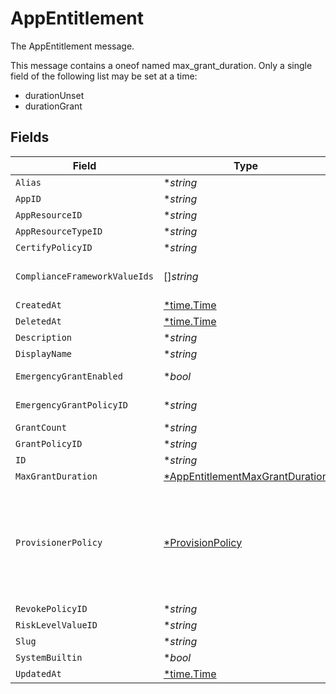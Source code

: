 # AppEntitlement

The AppEntitlement message.

This message contains a oneof named max_grant_duration. Only a single field of the following list may be set at a time:
  - durationUnset
  - durationGrant



## Fields

| Field                                                                                                                                                                          | Type                                                                                                                                                                           | Required                                                                                                                                                                       | Description                                                                                                                                                                    |
| ------------------------------------------------------------------------------------------------------------------------------------------------------------------------------ | ------------------------------------------------------------------------------------------------------------------------------------------------------------------------------ | ------------------------------------------------------------------------------------------------------------------------------------------------------------------------------ | ------------------------------------------------------------------------------------------------------------------------------------------------------------------------------ |
| `Alias`                                                                                                                                                                        | **string*                                                                                                                                                                      | :heavy_minus_sign:                                                                                                                                                             | The alias field.                                                                                                                                                               |
| `AppID`                                                                                                                                                                        | **string*                                                                                                                                                                      | :heavy_minus_sign:                                                                                                                                                             | The appId field.                                                                                                                                                               |
| `AppResourceID`                                                                                                                                                                | **string*                                                                                                                                                                      | :heavy_minus_sign:                                                                                                                                                             | The appResourceId field.                                                                                                                                                       |
| `AppResourceTypeID`                                                                                                                                                            | **string*                                                                                                                                                                      | :heavy_minus_sign:                                                                                                                                                             | The appResourceTypeId field.                                                                                                                                                   |
| `CertifyPolicyID`                                                                                                                                                              | **string*                                                                                                                                                                      | :heavy_minus_sign:                                                                                                                                                             | The certifyPolicyId field.                                                                                                                                                     |
| `ComplianceFrameworkValueIds`                                                                                                                                                  | []*string*                                                                                                                                                                     | :heavy_minus_sign:                                                                                                                                                             | The complianceFrameworkValueIds field.                                                                                                                                         |
| `CreatedAt`                                                                                                                                                                    | [*time.Time](https://pkg.go.dev/time#Time)                                                                                                                                     | :heavy_minus_sign:                                                                                                                                                             | N/A                                                                                                                                                                            |
| `DeletedAt`                                                                                                                                                                    | [*time.Time](https://pkg.go.dev/time#Time)                                                                                                                                     | :heavy_minus_sign:                                                                                                                                                             | N/A                                                                                                                                                                            |
| `Description`                                                                                                                                                                  | **string*                                                                                                                                                                      | :heavy_minus_sign:                                                                                                                                                             | The description field.                                                                                                                                                         |
| `DisplayName`                                                                                                                                                                  | **string*                                                                                                                                                                      | :heavy_minus_sign:                                                                                                                                                             | The displayName field.                                                                                                                                                         |
| `EmergencyGrantEnabled`                                                                                                                                                        | **bool*                                                                                                                                                                        | :heavy_minus_sign:                                                                                                                                                             | The emergencyGrantEnabled field.                                                                                                                                               |
| `EmergencyGrantPolicyID`                                                                                                                                                       | **string*                                                                                                                                                                      | :heavy_minus_sign:                                                                                                                                                             | The emergencyGrantPolicyId field.                                                                                                                                              |
| `GrantCount`                                                                                                                                                                   | **string*                                                                                                                                                                      | :heavy_minus_sign:                                                                                                                                                             | The grantCount field.                                                                                                                                                          |
| `GrantPolicyID`                                                                                                                                                                | **string*                                                                                                                                                                      | :heavy_minus_sign:                                                                                                                                                             | The grantPolicyId field.                                                                                                                                                       |
| `ID`                                                                                                                                                                           | **string*                                                                                                                                                                      | :heavy_minus_sign:                                                                                                                                                             | The id field.                                                                                                                                                                  |
| `MaxGrantDuration`                                                                                                                                                             | [*AppEntitlementMaxGrantDuration](../../models/shared/appentitlementmaxgrantduration.md)                                                                                       | :heavy_minus_sign:                                                                                                                                                             | N/A                                                                                                                                                                            |
| `ProvisionerPolicy`                                                                                                                                                            | [*ProvisionPolicy](../../models/shared/provisionpolicy.md)                                                                                                                     | :heavy_minus_sign:                                                                                                                                                             | The ProvisionPolicy message.<br/><br/>This message contains a oneof named typ. Only a single field of the following list may be set at a time:<br/>  - connector<br/>  - manual<br/>  - delegated<br/> |
| `RevokePolicyID`                                                                                                                                                               | **string*                                                                                                                                                                      | :heavy_minus_sign:                                                                                                                                                             | The revokePolicyId field.                                                                                                                                                      |
| `RiskLevelValueID`                                                                                                                                                             | **string*                                                                                                                                                                      | :heavy_minus_sign:                                                                                                                                                             | The riskLevelValueId field.                                                                                                                                                    |
| `Slug`                                                                                                                                                                         | **string*                                                                                                                                                                      | :heavy_minus_sign:                                                                                                                                                             | The slug field.                                                                                                                                                                |
| `SystemBuiltin`                                                                                                                                                                | **bool*                                                                                                                                                                        | :heavy_minus_sign:                                                                                                                                                             | The systemBuiltin field.                                                                                                                                                       |
| `UpdatedAt`                                                                                                                                                                    | [*time.Time](https://pkg.go.dev/time#Time)                                                                                                                                     | :heavy_minus_sign:                                                                                                                                                             | N/A                                                                                                                                                                            |